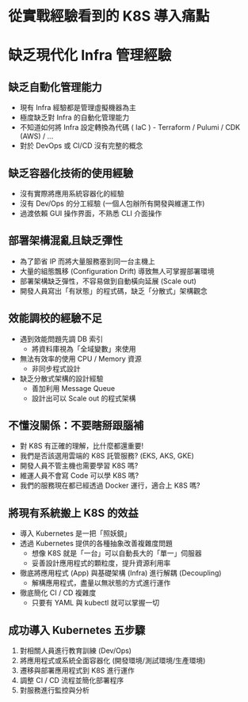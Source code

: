 # 從實戰經驗看到的 K8S 導入痛點
# 缺乏現代化 Infra 管理經驗
## 缺乏自動化管理能力
- 現有 Infra 經驗都是管理虛擬機器為主
- 極度缺乏對 Infra 的自動化管理能力
- 不知道如何將 Infra 設定轉換為代碼 ( IaC ) - Terraform / Pulumi / CDK (AWS) / ...
- 對於 DevOps 或 CI/CD 沒有完整的概念

## 缺乏容器化技術的使用經驗
- 沒有實際將應用系統容器化的經驗
- 沒有 Dev/Ops 的分工經驗 (一個人包辦所有開發與維運工作)
- 過渡依賴 GUI 操作界面，不熟悉 CLI 介面操作

## 部署架構混亂且缺乏彈性
- 為了節省 IP 而將大量服務塞到同一台主機上
- 大量的組態飄移 (Configuration Drift) 導致無人可掌握部署環境
- 部署架構缺乏彈性，不容易做到自動橫向延展 (Scale out)
- 開發人員寫出「有狀態」的程式碼，缺乏「分散式」架構觀念

## 效能調校的經驗不足
- 遇到效能問題先調 DB 索引
    - 將資料庫視為「全域變數」來使用
- 無法有效率的使用 CPU / Memory 資源
    - 非同步程式設計
- 缺乏分散式架構的設計經驗
    - 善加利用 Message Queue
    - 設計出可以 Scale out 的程式架構

## 不懂沒關係：不要瞎掰跟腦補
- 對 K8S 有正確的理解，比什麼都還重要!
- 我們是否該選用雲端的 K8S 託管服務? (EKS, AKS, GKE)
- 開發人員不管主機也需要學習 K8S 嗎?
- 維運人員不會寫 Code 可以學 K8S 嗎?
- 我們的服務現在都已經透過 Docker 運行，適合上 K8S 嗎?

## 將現有系統搬上 K8S 的效益
- 導入 Kubernetes 是一把「照妖鏡」
- 透過 Kubernetes 提供的各種抽象改善複雜度問題
    - 想像 K8S 就是「一台」可以自動長大的「單一」伺服器
    - 妥善設計應用程式的顆粒度，提升資源利用率
- 徹底將應用程式 (App) 與基礎架構 (Infra) 進行解耦 (Decoupling)
    - 解構應用程式，盡量以無狀態的方式進行運作
- 徹底簡化 CI / CD 複雜度
    - 只要有 YAML 與 kubectl 就可以掌握一切

## 成功導入 Kubernetes 五步驟
1. 對相關人員進行教育訓練 (Dev/Ops)
2. 將應用程式或系統全面容器化 (開發環境/測試環境/生產環境)
3. 遷移與部署應用程式到 K8S 進行運作
4. 調整 CI / CD 流程並簡化部署程序
5. 對服務進行監控與分析